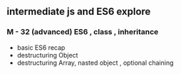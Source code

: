 ## intermediate js and ES6 explore

### M - 32 (advanced) ES6 , class , inheritance

- basic ES6 recap
- destructuring Object
- destructuring Array, nasted object , optional chaining
